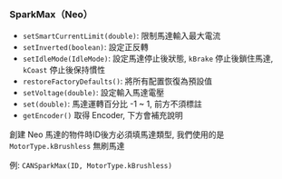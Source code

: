 <!-- title: 進階內容 SparkMax -->
<!-- description: SparkMax -->
<!-- category: Advance -->
<!-- tags: Programming -->
<!-- published time: 2024/03/23 -->

### SparkMax（Neo）
* `setSmartCurrentLimit(double)`:  限制馬達輸入最大電流
* `setInverted(boolean)`: 設定正反轉
* `setIdleMode(IdleMode)`: 設定馬達停止後狀態,  `kBrake` 停止後鎖住馬達, `kCoast` 停止後保持慣性
* `restoreFactoryDefaults()`: 將所有配置恢復為預設值
* `setVoltage(double)`: 設定輸入馬達電壓
* `set(double)`: 馬達運轉百分比 -1 ~ 1, 前方不須標註
* `getEncoder()` 取得 Encoder, 下方會補充說明

創建 Neo 馬達的物件時ID後方必須填馬達類型, 我們使用的是 `MotorType.kBrushless` 無刷馬達

例: `CANSparkMax(ID, MotorType.kBrushless)` 

